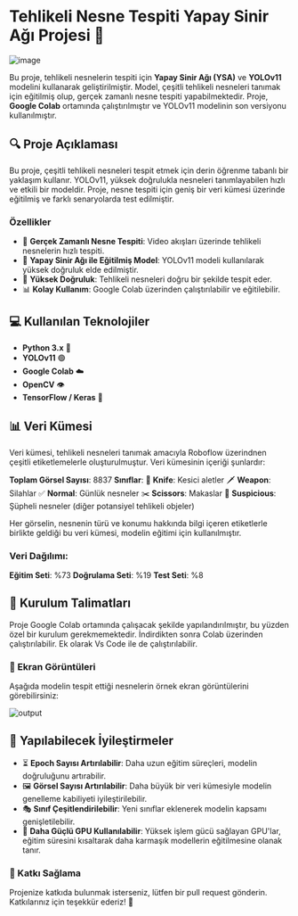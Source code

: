 # Tehlikeli Nesne Tespiti Yapay Sinir Ağı Projesi 🚨
![image](https://github.com/user-attachments/assets/69d024fb-00b4-43d5-a028-6b1330c3a51c)

Bu proje, tehlikeli nesnelerin tespiti için **Yapay Sinir Ağı (YSA)** ve **YOLOv11** modelini kullanarak geliştirilmiştir. Model, çeşitli tehlikeli nesneleri tanımak için eğitilmiş olup, gerçek zamanlı nesne tespiti yapabilmektedir. Proje, **Google Colab** ortamında çalıştırılmıştır ve YOLOv11 modelinin son versiyonu kullanılmıştır.

## 🔍 Proje Açıklaması

Bu proje, çeşitli tehlikeli nesneleri tespit etmek için derin öğrenme tabanlı bir yaklaşım kullanır. YOLOv11, yüksek doğrulukla nesneleri tanımlayabilen hızlı ve etkili bir modeldir. Proje, nesne tespiti için geniş bir veri kümesi üzerinde eğitilmiş ve farklı senaryolarda test edilmiştir.

### Özellikler
- 🚀 **Gerçek Zamanlı Nesne Tespiti**: Video akışları üzerinde tehlikeli nesnelerin hızlı tespiti.
- 🧠 **Yapay Sinir Ağı ile Eğitilmiş Model**: YOLOv11 modeli kullanılarak yüksek doğruluk elde edilmiştir.
- 🎯 **Yüksek Doğruluk**: Tehlikeli nesneleri doğru bir şekilde tespit eder.
- 📊 **Kolay Kullanım**: Google Colab üzerinden çalıştırılabilir ve eğitilebilir.

## 💻 Kullanılan Teknolojiler

- **Python 3.x** 🐍
- **YOLOv11** 🟢
- **Google Colab** ☁️
- **OpenCV** 👁️
- **TensorFlow / Keras** 🧠

## 📊 Veri Kümesi

Veri kümesi, tehlikeli nesneleri tanımak amacıyla Roboflow üzerindnen çeşitli etiketlemelerle oluşturulmuştur. Veri kümesinin içeriği şunlardır:

**Toplam Görsel Sayısı**: 8837
**Sınıflar**:
🔪 **Knife**: Kesici aletler
🗡️ **Weapon**: Silahlar
✅ **Normal**: Günlük nesneler
✂️ **Scissors**: Makaslar
🚨 **Suspicious**: Şüpheli nesneler (diğer potansiyel tehlikeli objeler)

Her görselin, nesnenin türü ve konumu hakkında bilgi içeren etiketlerle birlikte geldiği bu veri kümesi, modelin eğitimi için kullanılmıştır.

### Veri Dağılımı:
**Eğitim Seti**: %73
**Doğrulama Seti**: %19
**Test Seti**: %8

## 🚀 Kurulum Talimatları

Proje Google Colab ortamında çalışacak şekilde yapılandırılmıştır, bu yüzden özel bir kurulum gerekmemektedir. İndirdikten sonra Colab üzerinden çalıştırılabilir. Ek olarak Vs Code ile de çalıştırılabilir.


### 📸 Ekran Görüntüleri
Aşağıda modelin tespit ettiği nesnelerin örnek ekran görüntülerini görebilirsiniz:

![output](https://github.com/user-attachments/assets/4b9f0806-8896-4e1e-8a7a-6e22922a9bc6)

## 🔧 Yapılabilecek İyileştirmeler

- ⏳ **Epoch Sayısı Artırılabilir**: Daha uzun eğitim süreçleri, modelin doğruluğunu artırabilir.  
- 🖼️ **Görsel Sayısı Artırılabilir**: Daha büyük bir veri kümesiyle modelin genelleme kabiliyeti iyileştirilebilir.  
- 🎭 **Sınıf Çeşitlendirilebilir**: Yeni sınıflar eklenerek modelin kapsamı genişletilebilir.  
- 🚀 **Daha Güçlü GPU Kullanılabilir**: Yüksek işlem gücü sağlayan GPU'lar, eğitim süresini kısaltarak daha karmaşık modellerin eğitilmesine olanak tanır.  

### 🤝 Katkı Sağlama
Projenize katkıda bulunmak isterseniz, lütfen bir pull request gönderin. Katkılarınız için teşekkür ederiz! 🎉
